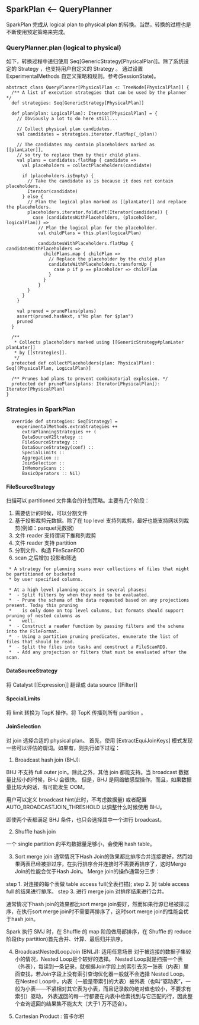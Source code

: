 #

## SparkPlan <-- QueryPlanner
SparkPlan 完成从 logical plan to physical plan 的转换。当然，转换的过程也是不断使用预定策略来完成。

### QueryPlanner.plan (logical to physical)
如下，转换过程中递归使用 Seq[GenericStrategy[PhysicalPlan]]。除了系统设定的 Strategy ，也支持用户自定义的 Strategy 。
通过设置 ExperimentalMethods 自定义策略和规则。参考(SessionState)。

```
abstract class QueryPlanner[PhysicalPlan <: TreeNode[PhysicalPlan]] {
  /** A list of execution strategies that can be used by the planner */
  def strategies: Seq[GenericStrategy[PhysicalPlan]]

  def plan(plan: LogicalPlan): Iterator[PhysicalPlan] = {
    // Obviously a lot to do here still...

    // Collect physical plan candidates.
    val candidates = strategies.iterator.flatMap(_(plan))

    // The candidates may contain placeholders marked as [[planLater]],
    // so try to replace them by their child plans.
    val plans = candidates.flatMap { candidate =>
      val placeholders = collectPlaceholders(candidate)

      if (placeholders.isEmpty) {
        // Take the candidate as is because it does not contain placeholders.
        Iterator(candidate)
      } else {
        // Plan the logical plan marked as [[planLater]] and replace the placeholders.
        placeholders.iterator.foldLeft(Iterator(candidate)) {
          case (candidatesWithPlaceholders, (placeholder, logicalPlan)) =>
            // Plan the logical plan for the placeholder.
            val childPlans = this.plan(logicalPlan)

            candidatesWithPlaceholders.flatMap { candidateWithPlaceholders =>
              childPlans.map { childPlan =>
                // Replace the placeholder by the child plan
                candidateWithPlaceholders.transformUp {
                  case p if p == placeholder => childPlan
                }
              }
            }
        }
      }
    }

    val pruned = prunePlans(plans)
    assert(pruned.hasNext, s"No plan for $plan")
    pruned
  }

  /**
   * Collects placeholders marked using [[GenericStrategy#planLater planLater]]
   * by [[strategies]].
   */
  protected def collectPlaceholders(plan: PhysicalPlan): Seq[(PhysicalPlan, LogicalPlan)]

  /** Prunes bad plans to prevent combinatorial explosion. */
  protected def prunePlans(plans: Iterator[PhysicalPlan]): Iterator[PhysicalPlan]
}

```


### Strategies in SparkPlan
```
  override def strategies: Seq[Strategy] =
    experimentalMethods.extraStrategies ++
      extraPlanningStrategies ++ (
      DataSourceV2Strategy ::
      FileSourceStrategy ::
      DataSourceStrategy(conf) ::
      SpecialLimits ::
      Aggregation ::
      JoinSelection ::
      InMemoryScans ::
      BasicOperators :: Nil)

```

#### FileSourceStrategy
扫描可以 partitioned 文件集合的计划策略。主要有几个阶段：
1) 需要估计的时候，可以分割文件
2) 基于投影裁剪元数据。除了在 top level 支持列裁剪，最好也能支持网状列裁剪(例如：parquet元数据)
3) 文件 reader 支持谓词下推和列裁剪
4) 文件 reader 支持 partition
5) 分割文件、构造 FileScanRDD
6) scan 之后增加 投影和筛选

```
 * A strategy for planning scans over collections of files that might be partitioned or bucketed
 * by user specified columns.

 * At a high level planning occurs in several phases:
 *  - Split filters by when they need to be evaluated.
 *  - Prune the schema of the data requested based on any projections present. Today this pruning
 *    is only done on top level columns, but formats should support pruning of nested columns as
 *    well.
 *  - Construct a reader function by passing filters and the schema into the FileFormat.
 *  - Using a partition pruning predicates, enumerate the list of files that should be read.
 *  - Split the files into tasks and construct a FileScanRDD.
 *  - Add any projection or filters that must be evaluated after the scan.

```

#### DataSourceStrategy
将 Catalyst [[Expression]] 翻译成 data source [[Filter]]

#### SpecialLimits
将 limit 转换为 TopK 操作。将 TopK 传播到所有 partition 。

#### JoinSelection
对 join 选择合适的 physical plan。
首先，使用 [ExtractEquiJoinKeys] 模式发现一些可以评估的谓词。如果有，则执行如下过程：
1) Broadcast hash join (BHJ):

BHJ 不支持 full outer join。除此之外，其他 join 都能支持。当 broadcast 数据量比较小的时候，BHJ 会很快。
但是，BHJ 是网络敏感型操作。而且，如果数据量比较大的话，有可能发生 OOM。

用户可以定义 broadcast hint(此时，不考虑数据量) 或者配置 AUTO_BROADCASTJOIN_THRESHOLD 以调整什么时候使用 BHJ。

即使两个表都满足 BHJ 条件，也只会选择其中一个进行 broadcast。

2) Shuffle hash join

一个 single partition 的平均数据量足够小，会使用 hash table。

3) Sort merge join
通常情况下Hash Join的效果都比排序合并连接要好，然而如果两表已经被排过序，在执行排序合并连接时不需要再排序了，这时Merge Join的性能会优于Hash Join。
Merge join的操作通常分三步：

step 1. 对连接的每个表做 table access full(全表扫描);
step 2. 对 table access full 的结果进行排序。
step 3. 进行 merge join 对排序结果进行合并。

通常情况下hash join的效果都比sort merge join要好，然而如果行源已经被排过序，在执行sort merge join时不需要再排序了，这时sort merge join的性能会优于hash join。

Spark 执行 SMJ 时，在 Shuffle 的 map 阶段做局部排序，在 Shuffle 的 reduce 阶段(by partition)首先合并、计算、最后归并排序。

4) BroadcastNestedLoopJoin (BNLJ): 适用任意场景
对于被连接的数据子集较小的情况，Nested Loop是个较好的选择。
Nested Loop就是扫描一个表（外表），每读到一条记录，就根据Join字段上的索引去另一张表（内表）里面查找，若Join字段上没有索引查询优化器一般就不会选择 Nested Loop。
在Nested Loop中，内表（一般是带索引的大表）被外表（也叫“驱动表”，一般为小表——不紧相对其它表为小表，而且记录数的绝对值也较小，不要求有索引）驱动，
外表返回的每一行都要在内表中检索找到与它匹配的行，因此整个查询返回的结果集不能太大（大于1 万不适合）。

5) Cartesian Product : 笛卡尔积


